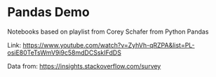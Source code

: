 # Pandas Demo

Notebooks based on playlist from Corey Schafer from Python Pandas

Link: https://www.youtube.com/watch?v=ZyhVh-qRZPA&list=PL-osiE80TeTsWmV9i9c58mdDCSskIFdDS

Data from: https://insights.stackoverflow.com/survey
